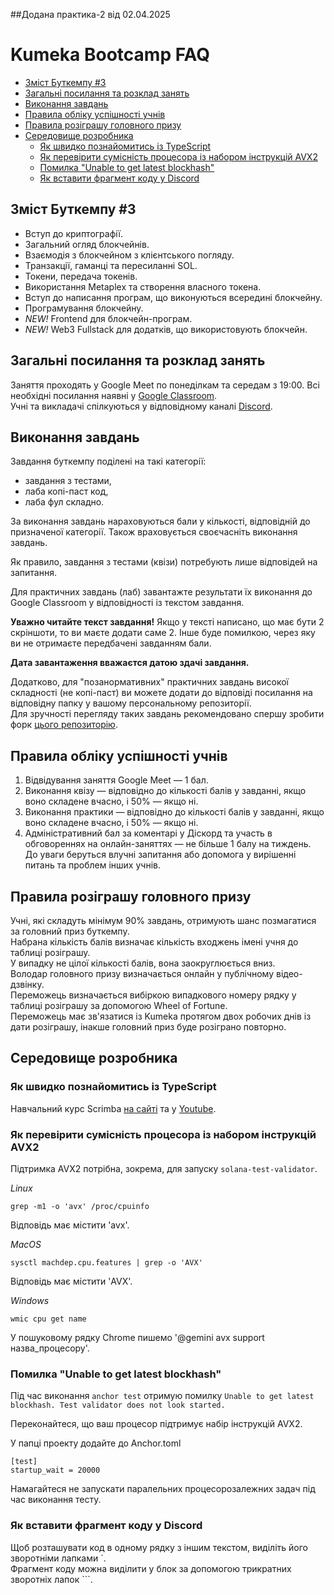 <!-- @format -->

##Додана практика-2 від 02.04.2025

# Kumeka Bootcamp FAQ

- [Зміст Буткемпу #3](#зміст-буткемпу-3)
- [Загальні посилання та розклад занять](#загальні-посилання-та-розклад-занять)
- [Виконання завдань](#виконання-завдань)
- [Правила обліку успішності учнів](#правила-обліку-успішності-учнів)
- [Правила розіграшу головного призу](#правила-розіграшу-головного-призу)
- [Середовище розробника](#середовище-розробника)
  - [Як швидко познайомитись із TypeScript](#як-швидко-познайомитись-із-typescript)
  - [Як перевірити сумісність процесора із набором інструкцій AVX2](#як-перевірити-сумісність-процесора-із-набором-інструкцій-avx2)
  - [Помилка "Unable to get latest blockhash"](#помилка-unable-to-get-latest-blockhash)
  - [Як вставити фрагмент коду у Discord](#як-вставити-фрагмент-коду-у-discord)

## Зміст Буткемпу #3

- Вступ до криптографії.
- Загальний огляд блокчейнів.
- Взаємодія з блокчейном з клієнтського погляду.
- Транзакції, гаманці та пересиланні SOL.
- Токени, передача токенів.
- Використання Metaplex та створення власного токена.
- Вступ до написання програм, що виконуються всередині блокчейну.
- Програмування блокчейну.
- _NEW!_ Frontend для блокчейн-програм.
- _NEW!_ Web3 Fullstack для додатків, що використовують блокчейн.

## Загальні посилання та розклад занять

Заняття проходять у Google Meet по понеділкам та середам з 19:00. Всі необхідні посилання наявні у [Google Classroom](https://classroom.google.com/c/NzYwMDIxMDE5NzQ1?cjc=2ugyk43i).  
Учні та викладачі спілкуються у відповідному каналі [Discord](https://discord.gg/4eh4fsBSYX).

## Виконання завдань

Завдання буткемпу поділені на такі категорії:

- завдання з тестами,
- лаба копі-паст код,
- лаба фул складно.

За виконання завдань нараховуються бали у кількості, відповідній до призначеної категорії. Також враховується своєчасніть виконання завдань.

Як правило, завдання з тестами (квізи) потребують лише відповідей на запитання.

Для практичних завдань (лаб) завантажте результати їх виконання до Google Classroom у відповідності із текстом завдання.

**Уважно читайте текст завдання!** Якщо у тексті написано, що має бути 2 скріншоти, то ви маєте додати саме 2. Інше буде помилкою, через яку ви не отримаєте передбачені завданням бали.

**Дата завантаження вважаєтся датою здачі завдання.**

Додатково, для "позанормативних" практичних завдань високої складності (не копі-паст) ви можете додати до відповіді посилання на відповідну папку у вашому персональному репозиторії.  
Для зручності перегляду таких завдань рекомендовано спершу зробити форк [цього репозиторію](https://github.com/ilya-bobyr/solana-ua-bootcamp-2025-03-19).

## Правила обліку успішності учнів

1. Відвідування заняття Google Meet — 1 бал.
2. Виконання квізу — відповідно до кількості балів у завданні, якщо воно складене вчасно, і 50% — якщо ні.
3. Виконання практики — відповідно до кількості балів у завданні, якщо воно складене вчасно, і 50% — якщо ні.
4. Адміністративний бал за коментарі у Діскорд та участь в обговореннях на онлайн-заняттях — не більше 1 балу на тиждень. До уваги беруться влучні запитання або допомога у вирішенні питань та проблем
   інших учнів.

## Правила розіграшу головного призу

Учні, які складуть мінімум 90% завдань, отримують шанс позмагатися за головний приз буткемпу.  
Набрана кількість балів визначає кількість входжень імені учня до таблиці розіграшу.  
У випадку не цілої кількості балів, вона заокруглюється вниз.  
Володар головного призу визначається онлайн у публічному відео-дзвінку.  
Переможець визначається вибіркою випадкового номеру рядку у таблиці розіграшу за допомогою Wheel of Fortune.  
Переможець має зв'язатися із Kumeka протягом двох робочих днів із дати розіграшу, інакше головний приз буде розіграно повторно.

## Середовище розробника

### Як швидко познайомитись із TypeScript

Навчальний курс Scrimba [на сайті](https://scrimba.com/learn-typescript-c03c/) та у [Youtube](https://www.youtube.com/watch?v=SpwzRDUQ1GI).

### Як перевірити сумісність процесора із набором інструкцій AVX2

Підтримка AVX2 потрібна, зокрема, для запуску `solana-test-validator`.

_Linux_

```
grep -m1 -o 'avx' /proc/cpuinfo
```

Відповідь має містити 'avx'.

_MacOS_

```
sysctl machdep.cpu.features | grep -o 'AVX'
```

Відповідь має містити 'AVX'.

_Windows_

```
wmic cpu get name
```

У пошуковому рядку Chrome пишемо '@gemini avx support назва_процесору'.

### Помилка "Unable to get latest blockhash"

Під час виконання `anchor test` отримую помилку `Unable to get latest blockhash. Test validator does not look started. `

Переконайтеся, що ваш процесор підтримує набір інструкцій AVX2.

У папці проекту додайте до Anchor.toml

```
[test]
startup_wait = 20000
```

Намагайтеся не запускати паралельних процесорозалежних задач під час виконання тесту.

### Як вставити фрагмент коду у Discord

Щоб розташувати код в одному рядку з іншим текстом, виділіть його зворотніми лапками `.  
Фрагмент коду можна виділити у блок за допомогою трикратних зворотніх лапок ```.
